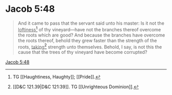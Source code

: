 # Jacob 5:48

> And it came to pass that the servant said unto his master: Is it not the <u>loftiness</u>[^a] of thy vineyard—have not the branches thereof overcome the roots which are good? And because the branches have overcome the roots thereof, behold they grew faster than the strength of the roots, <u>taking</u>[^b] strength unto themselves. Behold, I say, is not this the cause that the trees of thy vineyard have become corrupted?

[Jacob 5:48](https://www.churchofjesuschrist.org/study/scriptures/bofm/jacob/5?lang=eng&id=p48#p48)


[^a]: TG [[Haughtiness, Haughty]]; [[Pride]].
[^b]: [[D&C 121.39|D&C 121:39]]. TG [[Unrighteous Dominion]].
